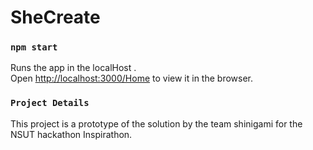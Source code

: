 # SheCreate

### `npm start`

Runs the app in the localHost .\
Open [http://localhost:3000/Home](http://localhost:3000/Home) to view it in the browser.

### `Project Details`

This project is a prototype of the solution by the team shinigami for the NSUT hackathon Inspirathon.
